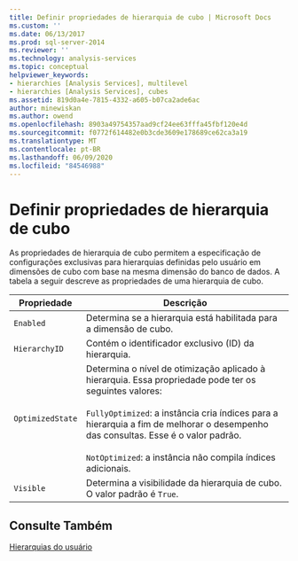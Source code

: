 ```yaml
---
title: Definir propriedades de hierarquia de cubo | Microsoft Docs
ms.custom: ''
ms.date: 06/13/2017
ms.prod: sql-server-2014
ms.reviewer: ''
ms.technology: analysis-services
ms.topic: conceptual
helpviewer_keywords:
- hierarchies [Analysis Services], multilevel
- hierarchies [Analysis Services], cubes
ms.assetid: 819d0a4e-7815-4332-a605-b07ca2ade6ac
author: minewiskan
ms.author: owend
ms.openlocfilehash: 8903a49754357aad9cf24ee63fffa45fbf120e4d
ms.sourcegitcommit: f0772f614482e0b3cde3609e178689ce62ca3a19
ms.translationtype: MT
ms.contentlocale: pt-BR
ms.lasthandoff: 06/09/2020
ms.locfileid: "84546988"
---
```

# <a name="define-cube-hierarchy-properties"></a>Definir propriedades de hierarquia de cubo
  As propriedades de hierarquia de cubo permitem a especificação de configurações exclusivas para hierarquias definidas pelo usuário em dimensões de cubo com base na mesma dimensão do banco de dados. A tabela a seguir descreve as propriedades de uma hierarquia de cubo.  
  
|Propriedade|Descrição|  
|--------------|-----------------|  
|`Enabled`|Determina se a hierarquia está habilitada para a dimensão de cubo.|  
|`HierarchyID`|Contém o identificador exclusivo (ID) da hierarquia.|  
|`OptimizedState`|Determina o nível de otimização aplicado à hierarquia. Essa propriedade pode ter os seguintes valores:<br /><br /> `FullyOptimized`: a instância cria índices para a hierarquia a fim de melhorar o desempenho das consultas. Esse é o valor padrão.<br /><br /> `NotOptimized`: a instância não compila índices adicionais.|  
|`Visible`|Determina a visibilidade da hierarquia de cubo. O valor padrão é `True`.|  
  
## <a name="see-also"></a>Consulte Também  
 [Hierarquias do usuário](../multidimensional-models-olap-logical-dimension-objects/user-hierarchies.md)  
  
  
